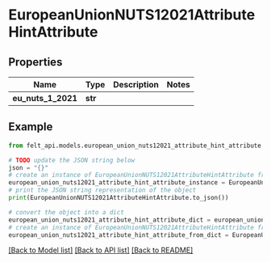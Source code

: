# EuropeanUnionNUTS12021AttributeHintAttribute


## Properties

Name | Type | Description | Notes
------------ | ------------- | ------------- | -------------
**eu_nuts_1_2021** | **str** |  | 

## Example

```python
from felt_api.models.european_union_nuts12021_attribute_hint_attribute import EuropeanUnionNUTS12021AttributeHintAttribute

# TODO update the JSON string below
json = "{}"
# create an instance of EuropeanUnionNUTS12021AttributeHintAttribute from a JSON string
european_union_nuts12021_attribute_hint_attribute_instance = EuropeanUnionNUTS12021AttributeHintAttribute.from_json(json)
# print the JSON string representation of the object
print(EuropeanUnionNUTS12021AttributeHintAttribute.to_json())

# convert the object into a dict
european_union_nuts12021_attribute_hint_attribute_dict = european_union_nuts12021_attribute_hint_attribute_instance.to_dict()
# create an instance of EuropeanUnionNUTS12021AttributeHintAttribute from a dict
european_union_nuts12021_attribute_hint_attribute_from_dict = EuropeanUnionNUTS12021AttributeHintAttribute.from_dict(european_union_nuts12021_attribute_hint_attribute_dict)
```
[[Back to Model list]](../README.md#documentation-for-models) [[Back to API list]](../README.md#documentation-for-api-endpoints) [[Back to README]](../README.md)


